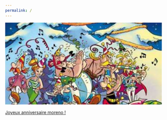 ```yaml
---
permalink: /
---
```


![alt image](noel.jpg)<br>

[Joyeux anniversaire moreno !](anniversairemoreno.mp3?raw=true)
